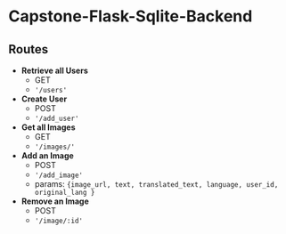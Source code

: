 # Capstone-Flask-Sqlite-Backend

## Routes

- **Retrieve all Users**
  - GET
  - `'/users'`
- **Create User**
  - POST
  - `'/add_user'`
- **Get all Images**
  - GET
  - `'/images/'`
- **Add an Image**
  - POST
  - `'/add_image'`
  - params: `{image_url, text, translated_text, language, user_id, original_lang }`
- **Remove an Image**
  - POST
  - `'/image/:id'`
 
